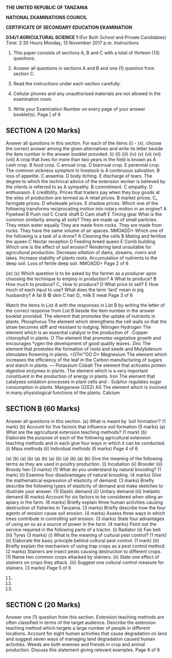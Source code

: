 **THE UNITED REPUBLIC OF TANZANIA**

**NATIONAL EKAMINATIONS COUNCIL**

**CERTIFICATE OF SECONDARY EDUCATION EKAMINATION**

**034/1 AGRICULTURAL SCIENCE 1**
(For Both School and Private Candidates)
Time: 2:30 Hours Monday, 13 November 2017 p.m.
Instructions

1. This paper consists of sections A, B and C with a total of thirteen (13) questions.

2. Answer all questions in sections A and B and one (1) question from section C.

3. Read the instructions under each section carefully.

4. Cellular phones and any unauthorised materials are not allowed in the examination room.

5. Write your Examination Number on every page of your answer booklet(s).
Page | of 6

## SECTION A (20 Marks)
Answer all questions in this section.
For each of the items (i) - (x), choose the correct answer among the given alternatives and write its letter beside the item number in the answer booklet provided.
(i)
(il)
(iii)
(iv)
(v)
(vi)
(vii)
(viii)
   A crop that lives for more than two years in the field is known as
   A cash crop. B food crop. C annual crop.
   D biannual crop. E perennial crop.
The common sickness symptom in livestock is
   A continuous salivation. B loss of appetite. C anaemia.
   D body itching. E discharge of tears.
The degree to which the technical advice of the extension worker is believed by the clients is referred to as
   A sympathy. B commitment. C empathy.
   D enthusiasm. E credibility.
Prices that traders pay when they buy goods at the sites of production are termed as
   A retail prices. B market prices.
C_ farmgate prices. D wholesale prices.
   E shadow prices.
Which one of the following transforms reciprocating motion into rotary motion in an engine?
   A Flywheel B Push rod C Crank shaft
   D Cam shaft E Timing gear
What is the common similarity among all soils?
They are made up of small particles.
They retain water equally
They are made from rocks.
They are made from rocks.
They have the same volume of air spaces.
NMOADD>
Which one of the following is a task of a drone?
   A Cleaning the cells B Mating and fertilize the queen
   C Nectar reception D Feeding breed queen
   E Comb building
Which one is the effect of soil erosion?
Rendering land unsuitable for agricultural production.
Decrease siltation of dams, streams, rivers and lakes.
Increase stability of plants roots.
Accumulation of nutrients to the deep soil.
Loss of fertile deep soil.
NMOADD>
Page 2 of 6

(ix)
(x)
Which question is to be asked by the farmer as a producer upon choosing the technique to employ in production?
   A What to produce? B How much to produce?
C_ How to produce? D What price to sell?
   E How much of each input to use?
What does the term ‘lard’ mean in pig husbandry?
   A fat B © skin C hair
D_ milk E meat
Page 3 of 6

Match the items in List A with the responses in List B by writing the letter of the correct response from List B beside the item number in the answer booklet provided.
The element that promotes the uptake of nutrients in plants. Phosphorus
The element which strengthens the cell walls so that the straw becomes stiff and resistant to lodging.
Nitrogen
Hydrogen
The element which is an essential catalyst in the production of
. Copper chlorophyll in plants.
O
The element that promotes vegetative growth and encourages *ygen the development of good quality leaves. Zinc
The element that promotes the formation of roots and seeds and Molybdenum stimulates flowering in plants.
=O7m™OO D>
Magnesium
The element which increases the efficiency of the leaf in the Carbon manufacturing of sugars and starch in plants.
—
Potassium
Cobalt
The element that activates protein digestive enzymes in plants.
The element which is a very important constituent in the production of energy in plants. Iron
The element that catalyses oxidation processes in plant cells and - Sulphur regulates sugar consumption in plants. Manganese
OZEZr AS
The element which is involved in many physiological functions of the plants.
Calcium

## SECTION B (60 Marks)
Answer all questions in this section.
(a) What is meant by ‘soil formation’? (1 mark)
(b) Account for five factors that influence soil formation (5 marks)
(a) What are the agricultural extension teaching methods? (1 mark)
(b) Elaborate the purpose of each of the following agricultural extension teaching methods and in each give four ways in which it can be conducted.
(i) Mass methods
(ii) Individual methods (6 marks)
Page 4 of 6

(a)
(b)
(a)
(b)
(a)
(b)
(a)
(b)
(a)
(b)
(a)
(b)
Give the meaning of the following terms as they are used in poultry production.
(i) Incubation
(ii) Brooder
(iii) Broody hen (3 marks)
(1) What do you understand by natural brooding? (1 mark)
(ii) Examine four disadvantages of natural brooding. (4 marks)
Give the mathematical expression of elasticity of demand. (3 marks)
Briefly describe the following types of elasticity of demand and make sketches to illustrate your answer.
(1) Elastic demand
(ii) Unitary demand
(iii) Inelastic demand (6 marks)
Account for six factors to be considered when siting an apiary in the farm.
(6 marks)
Briefly explain three human activities causing destruction of fisheries in Tanzania.
(3 marks)
Briefly describe how the four agents of erosion cause soil erosion. (4 marks)
Assess three ways in which trees contribute in controlling soil erosion. (3 marks)
State four advantages of using an ox as a source of power in the farm. (4 marks)
Point out the service required in the following parts of a tractor.
(i) Radiator
(ii) Fan belt
(iii) Tyres (3 marks)
(i) What is the meaning of cultural pest control? (1 mark)
(ii) Elaborate the basic principle behind cultural pest control. (1 mark)
(iii) Briefly explain the mechanism of using trap crops as a pest control method.
(2 marks)
Stainers are insect pests causing destruction to different crops.
(1) Name two common crops attacked by stainers.
(ii) State one effect of stainers on crops they attack.
(iii) Suggest one cultural control measure for stainers. (3 marks)
Page 5 of 6

11.

12.

13.

## SECTION C (20 Marks)
Answer one (1) question from this section.
Extension teaching methods are often classified in terms of the target audience. Describe the extension teaching method which targets a large number of people in different locations.
Account for eight human activities that cause degradation on land and suggest seven ways of managing land degradation caused human activities.
Weeds are both enemies and friends in crop and animal production. Discuss this statement giving relevant examples.
Page 6 of 6